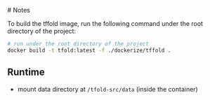 # Notes

To build the tffold image, run the following command under the root directory of the project:

```bash
# run under the root directory of the project
docker build -t tfold:latest -f ./dockerize/tffold .
```

## Runtime

- mount data directory at `/tfold-src/data` (inside the container)